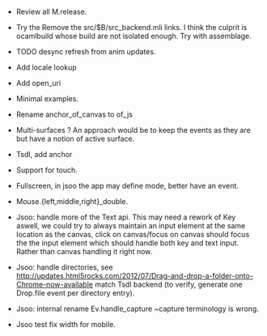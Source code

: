 * Review all M.release.
* Try the Remove the src/$B/src_backend.mli links. I think the culprit is
  ocamlbuild whose build are not isolated enough. Try with assemblage.
* TODO desync refresh from anim updates.
* Add locale lookup
* Add open_uri
* Minimal examples.
* Rename anchor_of_canvas to of_js
* Multi-surfaces ? An approach would be to keep the events as
  they are but have a notion of active surface.
* Tsdl, add anchor
* Support for touch.
* Fullscreen, in jsoo the app may define mode, better have
  an event.
* Mouse.{left,middle,right}_double.
* Jsoo: handle more of the Text api. This may need a rework of Key aswell,
  we could try to always maintain an input element at the same location
  as the canvas, click on canvas/focus on canvas should focus the
  the input element which should handle both key and text input. Rather
  than canvas handling it right now.
* Jsoo: handle directories, see
  http://updates.html5rocks.com/2012/07/Drag-and-drop-a-folder-onto-Chrome-now-available
  match Tsdl backend (to verify, generate one Drop.file event per directory
  entry).

* Jsoo: internal rename Ev.handle_capture ~capture terminology is wrong.
* Jsoo test fix width for mobile.
